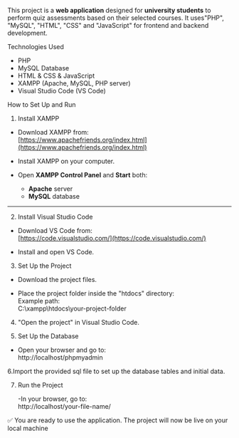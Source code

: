 This project is a **web application** designed for **university students** to perform quiz assessments based on their selected courses. 
It uses"PHP", "MySQL", "HTML", "CSS" and "JavaScript" for frontend and backend development.

 Technologies Used

- PHP
- MySQL Database
- HTML & CSS & JavaScript
- XAMPP (Apache, MySQL, PHP server)
- Visual Studio Code (VS Code)

How to Set Up and Run

 1. Install XAMPP

- Download XAMPP from:  
  [https://www.apachefriends.org/index.html](https://www.apachefriends.org/index.html)

- Install XAMPP on your computer.
- Open **XAMPP Control Panel** and **Start** both:
  - **Apache** server
  - **MySQL** database

---

 2. Install Visual Studio Code

- Download VS Code from:  
  [https://code.visualstudio.com/](https://code.visualstudio.com/)

- Install and open VS Code.

 3. Set Up the Project

- Download the project files.
  
- Place the project folder inside the "htdocs" directory:  
   Example path:  
   C:\xampp\htdocs\your-project-folder

 4. "Open the project" in Visual Studio Code.

 5. Set Up the Database

 - Open your browser and go to:  
   http://localhost/phpmyadmin

 6.Import the provided sql file to set up the database tables and initial data.

 7. Run the Project
    
    -In your browser, go to:  
     http://localhost/your-file-name/


✅ You are ready to use the application. The project will now be live on your local machine
